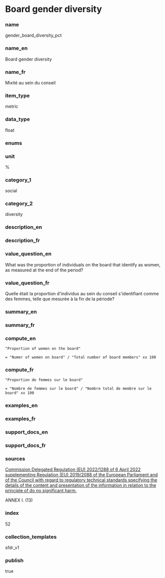 # Board gender diversity

### name

gender_board_diversity_pct

### name_en

Board gender diversity

### name_fr

Mixité au sein du conseil

### item_type

metric

### data_type

float

### enums



### unit

%

### category_1

social

### category_2

diversity

### description_en



### description_fr



### value_question_en

What was the proportion of individuals on the board that identify as women,
as measured at the end of the period?

### value_question_fr


Quelle était la proportion d'individus au sein du conseil s'identifiant comme des femmes,
telle que mesurée à la fin de la période?


### summary_en



### summary_fr



### compute_en


`"Proportion of women on the board" `  

`= "Numer of women on board" / "Total number of board members" xx 100`


### compute_fr


`"Proportion de femmes sur le board"`  

`= "Nombre de femmes sur le board" / "Nombre total de membre sur le board" xx 100`


### examples_en



### examples_fr



### support_docs_en



### support_docs_fr



### sources


[Commission Delegated Regulation (EU) 2022/1288 of 6 April 2022 supplementing
Regulation (EU) 2019/2088 of the European Parliament and of the Council with
regard to regulatory technical standards specifying the details of the content
and presentation of the information in relation to the principle of do no
significant harm.](https://ec.europa.eu/transparency/documents-register/detail?ref=C(2022)1931&lang=en)  

ANNEX I. (13)
            
### index

52

### collection_templates

sfdr_v1

### publish

true
